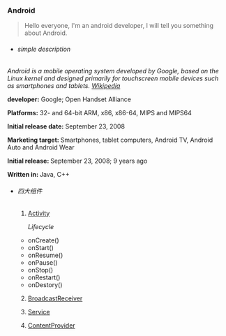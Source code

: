 <h3>Android</h3>

>Hello everyone, I'm an android developer, I will tell you something about Android.

* <h6>simple description</h6>
*Android is a mobile operating system developed by Google, based on the Linux kernel and designed primarily for touchscreen mobile devices such as smartphones and tablets. [Wikipedia](https://en.wikipedia.org/wiki/Android_(operating_system))*

<strong>developer:</strong> Google; Open Handset Alliance

<strong>Platforms:</strong> 32- and 64-bit ARM, x86, x86-64, MIPS and MIPS64

<strong>Initial release date:</strong> September 23, 2008

<strong>Marketing target: </strong> Smartphones, tablet computers, Android TV, Android Auto and Android Wear

<strong>Initial release: </strong> September 23, 2008; 9 years ago

<strong>Written in: </strong> Java, C++

+ <h6>四大组件</h6>

    1. [Activity](https://developer.android.com/reference/android/app/Activity.html)

        _Lifecycle_
    + onCreate()
    + onStart()
    + onResume()
    + onPause()
    + onStop()
    + onRestart()
    + onDestory()

    2. [BroadcastReceiver](https://developer.android.com/reference/android/content/BroadcastReceiver.html)

    3. [Service](https://developer.android.com/guide/components/services.html)

    4. [ContentProvider](https://developer.android.com/reference/android/content/ContentProvider.html)
